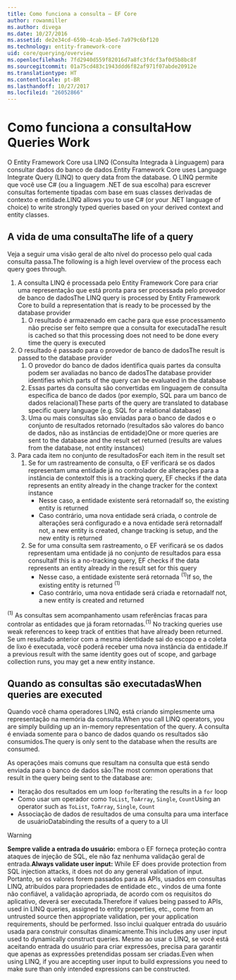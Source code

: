 ```yaml
---
title: Como funciona a consulta – EF Core
author: rowanmiller
ms.author: divega
ms.date: 10/27/2016
ms.assetid: de2e34cd-659b-4cab-b5ed-7a979c6bf120
ms.technology: entity-framework-core
uid: core/querying/overview
ms.openlocfilehash: 7fd2940d559f82016d7a8fc3fdcf3af0d5b8bc8f
ms.sourcegitcommit: 01a75cd483c1943ddd6f82af971f07abde20912e
ms.translationtype: HT
ms.contentlocale: pt-BR
ms.lasthandoff: 10/27/2017
ms.locfileid: "26052866"
---
```

# <a name="how-queries-work"></a><span data-ttu-id="f9c62-102">Como funciona a consulta</span><span class="sxs-lookup"><span data-stu-id="f9c62-102">How Queries Work</span></span>

<span data-ttu-id="f9c62-103">O Entity Framework Core usa LINQ (Consulta Integrada à Linguagem) para consultar dados do banco de dados.</span><span class="sxs-lookup"><span data-stu-id="f9c62-103">Entity Framework Core uses Language Integrate Query (LINQ) to query data from the database.</span></span> <span data-ttu-id="f9c62-104">O LINQ permite que você use C# (ou a linguagem .NET de sua escolha) para escrever consultas fortemente tipadas com base em suas classes derivadas de contexto e entidade.</span><span class="sxs-lookup"><span data-stu-id="f9c62-104">LINQ allows you to use C# (or your .NET language of choice) to write strongly typed queries based on your derived context and entity classes.</span></span>

## <a name="the-life-of-a-query"></a><span data-ttu-id="f9c62-105">A vida de uma consulta</span><span class="sxs-lookup"><span data-stu-id="f9c62-105">The life of a query</span></span>

<span data-ttu-id="f9c62-106">Veja a seguir uma visão geral de alto nível do processo pelo qual cada consulta passa.</span><span class="sxs-lookup"><span data-stu-id="f9c62-106">The following is a high level overview of the process each query goes through.</span></span>

1. <span data-ttu-id="f9c62-107">A consulta LINQ é processada pelo Entity Framework Core para criar uma representação que está pronta para ser processada pelo provedor de banco de dados</span><span class="sxs-lookup"><span data-stu-id="f9c62-107">The LINQ query is processed by Entity Framework Core to build a representation that is ready to be processed by the database provider</span></span>
   1. <span data-ttu-id="f9c62-108">O resultado é armazenado em cache para que esse processamento não precise ser feito sempre que a consulta for executada</span><span class="sxs-lookup"><span data-stu-id="f9c62-108">The result is cached so that this processing does not need to be done every time the query is executed</span></span>
2. <span data-ttu-id="f9c62-109">O resultado é passado para o provedor de banco de dados</span><span class="sxs-lookup"><span data-stu-id="f9c62-109">The result is passed to the database provider</span></span>
   1. <span data-ttu-id="f9c62-110">O provedor do banco de dados identifica quais partes da consulta podem ser avaliadas no banco de dados</span><span class="sxs-lookup"><span data-stu-id="f9c62-110">The database provider identifies which parts of the query can be evaluated in the database</span></span>
   2. <span data-ttu-id="f9c62-111">Essas partes da consulta são convertidas em linguagem de consulta específica de banco de dados (por exemplo, SQL para um banco de dados relacional)</span><span class="sxs-lookup"><span data-stu-id="f9c62-111">These parts of the query are translated to database specific query language (e.g. SQL for a relational database)</span></span>
   3. <span data-ttu-id="f9c62-112">Uma ou mais consultas são enviadas para o banco de dados e o conjunto de resultados retornado (resultados são valores do banco de dados, não as instâncias de entidade)</span><span class="sxs-lookup"><span data-stu-id="f9c62-112">One or more queries are sent to the database and the result set returned (results are values from the database, not entity instances)</span></span>
3. <span data-ttu-id="f9c62-113">Para cada item no conjunto de resultados</span><span class="sxs-lookup"><span data-stu-id="f9c62-113">For each item in the result set</span></span>
   1. <span data-ttu-id="f9c62-114">Se for um rastreamento de consulta, o EF verificará se os dados representam uma entidade já no controlador de alterações para a instância de contexto</span><span class="sxs-lookup"><span data-stu-id="f9c62-114">If this is a tracking query, EF checks if the data represents an entity already in the change tracker for the context instance</span></span>
      * <span data-ttu-id="f9c62-115">Nesse caso, a entidade existente será retornada</span><span class="sxs-lookup"><span data-stu-id="f9c62-115">If so, the existing entity is returned</span></span>
      * <span data-ttu-id="f9c62-116">Caso contrário, uma nova entidade será criada, o controle de alterações será configurado e a nova entidade será retornada</span><span class="sxs-lookup"><span data-stu-id="f9c62-116">If not, a new entity is created, change tracking is setup, and the new entity is returned</span></span>
   2. <span data-ttu-id="f9c62-117">Se for uma consulta sem rastreamento, o EF verificará se os dados representam uma entidade já no conjunto de resultados para essa consulta</span><span class="sxs-lookup"><span data-stu-id="f9c62-117">If this is a no-tracking query, EF checks if the data represents an entity already in the result set for this query</span></span>
      * <span data-ttu-id="f9c62-118">Nesse caso, a entidade existente será retornada <sup>(1)</sup></span><span class="sxs-lookup"><span data-stu-id="f9c62-118">If so, the existing entity is returned <sup>(1)</sup></span></span>
      * <span data-ttu-id="f9c62-119">Caso contrário, uma nova entidade será criada e retornada</span><span class="sxs-lookup"><span data-stu-id="f9c62-119">If not, a new entity is created and returned</span></span>

<span data-ttu-id="f9c62-120"><sup>(1)</sup> As consultas sem acompanhamento usam referências fracas para controlar as entidades que já foram retornadas.</span><span class="sxs-lookup"><span data-stu-id="f9c62-120"><sup>(1)</sup> No tracking queries use weak references to keep track of entities that have already been returned.</span></span> <span data-ttu-id="f9c62-121">Se um resultado anterior com a mesma identidade sai do escopo e a coleta de lixo é executada, você poderá receber uma nova instância da entidade.</span><span class="sxs-lookup"><span data-stu-id="f9c62-121">If a previous result with the same identity goes out of scope, and garbage collection runs, you may get a new entity instance.</span></span>

## <a name="when-queries-are-executed"></a><span data-ttu-id="f9c62-122">Quando as consultas são executadas</span><span class="sxs-lookup"><span data-stu-id="f9c62-122">When queries are executed</span></span>

<span data-ttu-id="f9c62-123">Quando você chama operadores LINQ, está criando simplesmente uma representação na memória da consulta.</span><span class="sxs-lookup"><span data-stu-id="f9c62-123">When you call LINQ operators, you are simply building up an in-memory representation of the query.</span></span> <span data-ttu-id="f9c62-124">A consulta é enviada somente para o banco de dados quando os resultados são consumidos.</span><span class="sxs-lookup"><span data-stu-id="f9c62-124">The query is only sent to the database when the results are consumed.</span></span>

<span data-ttu-id="f9c62-125">As operações mais comuns que resultam na consulta que está sendo enviada para o banco de dados são:</span><span class="sxs-lookup"><span data-stu-id="f9c62-125">The most common operations that result in the query being sent to the database are:</span></span>
* <span data-ttu-id="f9c62-126">Iteração dos resultados em um loop `for`</span><span class="sxs-lookup"><span data-stu-id="f9c62-126">Iterating the results in a `for` loop</span></span>
* <span data-ttu-id="f9c62-127">Como usar um operador como `ToList`, `ToArray`, `Single`, `Count`</span><span class="sxs-lookup"><span data-stu-id="f9c62-127">Using an operator such as `ToList`, `ToArray`, `Single`, `Count`</span></span>
* <span data-ttu-id="f9c62-128">Associação de dados de resultados de uma consulta para uma interface de usuário</span><span class="sxs-lookup"><span data-stu-id="f9c62-128">Databinding the results of a query to a UI</span></span>

> [!WARNING]  
> <span data-ttu-id="f9c62-129">**Sempre valide a entrada do usuário:** embora o EF forneça proteção contra ataques de injeção de SQL, ele não faz nenhuma validação geral de entrada.</span><span class="sxs-lookup"><span data-stu-id="f9c62-129">**Always validate user input:** While EF does provide protection from SQL injection attacks, it does not do any general validation of input.</span></span> <span data-ttu-id="f9c62-130">Portanto, se os valores forem passados para as APIs, usados em consultas LINQ, atribuídos para propriedades de entidade etc., vindos de uma fonte não confiável, a validação apropriada, de acordo com os requisitos do aplicativo, deverá ser executada.</span><span class="sxs-lookup"><span data-stu-id="f9c62-130">Therefore if values being passed to APIs, used in LINQ queries, assigned to entity properties, etc., come from an untrusted source then appropriate validation, per your application requirements, should be performed.</span></span> <span data-ttu-id="f9c62-131">Isso inclui qualquer entrada do usuário usada para construir consultas dinamicamente.</span><span class="sxs-lookup"><span data-stu-id="f9c62-131">This includes any user input used to dynamically construct queries.</span></span> <span data-ttu-id="f9c62-132">Mesmo ao usar o LINQ, se você está aceitando entrada do usuário para criar expressões, precisa para garantir que apenas as expressões pretendidas possam ser criadas.</span><span class="sxs-lookup"><span data-stu-id="f9c62-132">Even when using LINQ, if you are accepting user input to build expressions you need to make sure than only intended expressions can be constructed.</span></span>
